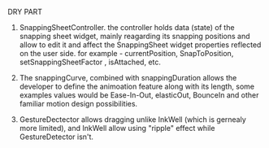 DRY PART


1. SnappingSheetController. the controller holds data (state) of the snapping sheet widget, mainly reagarding its snapping positions and allow to edit it and affect the SnappingSheet widget properties reflected on the user side. for example - currentPosition, SnapToPosition, setSnappingSheetFactor , isAttached, etc.

2. The snappingCurve, combined with snappingDuration  allows the developer to define the animoation feature along with its length, some examples values would be Ease-In-Out, elasticOut, BounceIn and other familiar motion design possibilities.


3. GestureDectector allows dragging unlike InkWell (which is gernealy more limited), and InkWell allow using "ripple" effect while GestureDetector isn't.
